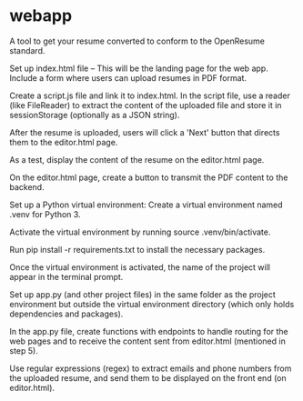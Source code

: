# webapp
A tool to get your resume converted to conform to the OpenResume standard.

Set up index.html file – This will be the landing page for the web app. Include a form where users can upload resumes in PDF format.

Create a script.js file and link it to index.html. In the script file, use a reader (like FileReader) to extract the content of the uploaded file and store it in sessionStorage (optionally as a JSON string).

After the resume is uploaded, users will click a 'Next' button that directs them to the editor.html page.

As a test, display the content of the resume on the editor.html page.

On the editor.html page, create a button to transmit the PDF content to the backend.

Set up a Python virtual environment: Create a virtual environment named .venv for Python 3.

Activate the virtual environment by running source .venv/bin/activate.

Run pip install -r requirements.txt to install the necessary packages.

Once the virtual environment is activated, the name of the project will appear in the terminal prompt.

Set up app.py (and other project files) in the same folder as the project environment but outside the virtual environment directory (which only holds dependencies and packages).

In the app.py file, create functions with endpoints to handle routing for the web pages and to receive the content sent from editor.html (mentioned in step 5).

Use regular expressions (regex) to extract emails and phone numbers from the uploaded resume, and send them to be displayed on the front end (on editor.html).
